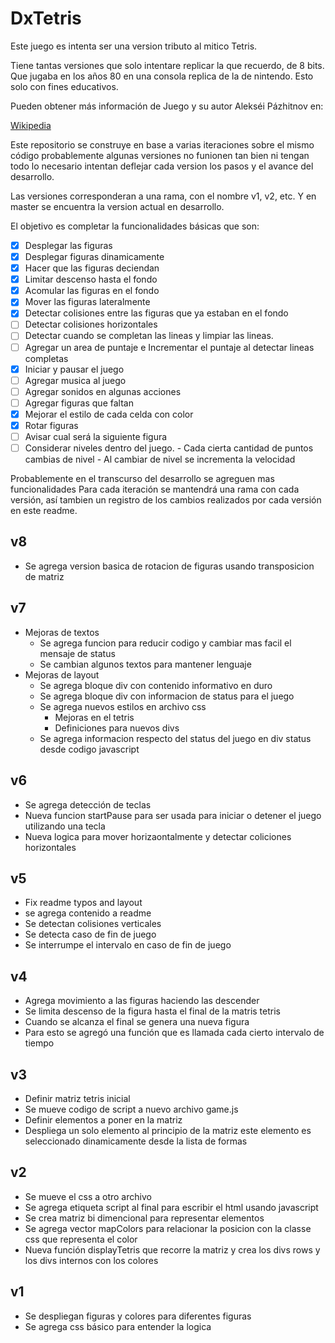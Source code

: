 # DxTetris

Este juego es intenta ser una version tributo al mitico Tetris.

Tiene tantas versiones que solo intentare replicar la que recuerdo, de 8 bits.
Que jugaba en los años 80 en una consola replica de la de nintendo.
Esto solo con fines educativos.

Pueden obtener más información de Juego y su autor Alekséi Pázhitnov en:

[Wikipedia](https://es.wikipedia.org/wiki/Tetris)

Este repositorio se construye en base a varias iteraciones sobre el mismo código
probablemente algunas versiones no funionen tan bien ni tengan todo lo necesario
intentan deflejar cada version los pasos y el avance del desarrollo.

Las versiones corresponderan a una rama, con el nombre v1, v2, etc.
Y en master se encuentra la version actual en desarrollo.

El objetivo es completar la funcionalidades básicas que son:

- [x] Desplegar las figuras
- [x] Desplegar figuras dinamicamente
- [x] Hacer que las figuras deciendan
- [x] Limitar descenso hasta el fondo
- [x] Acomular las figuras en el fondo
- [x] Mover las figuras lateralmente
- [x] Detectar colisiones entre las figuras que ya estaban en el fondo
- [ ] Detectar colisiones horizontales
- [ ] Detectar cuando se completan las lineas y limpiar las lineas.
- [ ] Agregar un area de puntaje e Incrementar el puntaje al detectar lineas completas
- [x] Iniciar y pausar el juego
- [ ] Agregar musica al juego
- [ ] Agregar sonidos en algunas acciones
- [ ] Agregar figuras que faltan
- [x] Mejorar el estilo de cada celda con color
- [x] Rotar figuras
- [ ] Avisar cual será la siguiente figura
- [ ] Considerar niveles dentro del juego.
      - Cada cierta cantidad de puntos cambias de nivel
      - Al cambiar de nivel se incrementa la velocidad

Probablemente en el transcurso del desarrollo se agreguen mas funcionalidades
Para cada iteración se mantendrá una rama con cada versión, así tambien un registro
de los cambios realizados por cada versión en este readme.

## v8

- Se agrega version basica de rotacion de figuras usando transposicion de matriz

## v7

- Mejoras de textos
  - Se agrega funcion para reducir codigo y cambiar mas facil el mensaje de status
  - Se cambian algunos textos para mantener lenguaje
- Mejoras de layout
  - Se agrega bloque div con contenido informativo en duro
  - Se agrega bloque div con informacion de status para el juego
  - Se agrega nuevos estilos en archivo css
    - Mejoras en el tetris
    - Definiciones para nuevos divs
  - Se agrega informacion respecto del status del juego en div status desde codigo javascript

## v6

- Se agrega detección de teclas
- Nueva funcion startPause para ser usada para iniciar o detener el juego utilizando una tecla
- Nueva logica para mover horizaontalmente y detectar coliciones horizontales

## v5

- Fix readme typos and layout
- se agrega contenido a readme
- Se detectan colisiones verticales
- Se detecta caso de fin de juego
- Se interrumpe el intervalo en caso de fin de juego

## v4

- Agrega movimiento a las figuras haciendo las descender
- Se limita descenso de la figura hasta el final de la matris tetris
- Cuando se alcanza el final se genera una nueva figura
- Para esto se agregó una función que es llamada cada cierto intervalo de tiempo

## v3

- Definir matriz tetris inicial
- Se mueve codigo de script a nuevo archivo game.js
- Definir elementos a poner en la matriz
- Despliega un solo elemento al principio de la matriz
  este elemento es seleccionado dinamicamente desde la lista de formas

## v2

- Se mueve el css a otro archivo
- Se agrega etiqueta script al final para escribir el html usando javascript
- Se crea matriz bi dimencional para representar elementos
- Se agrega vector mapColors para relacionar la posicion con la classe css que
  representa el color
- Nueva función displayTetris que recorre la matriz y crea los divs rows y los divs
  internos con los colores

## v1

- Se despliegan figuras y colores para diferentes figuras
- Se agrega css básico para entender la logica
